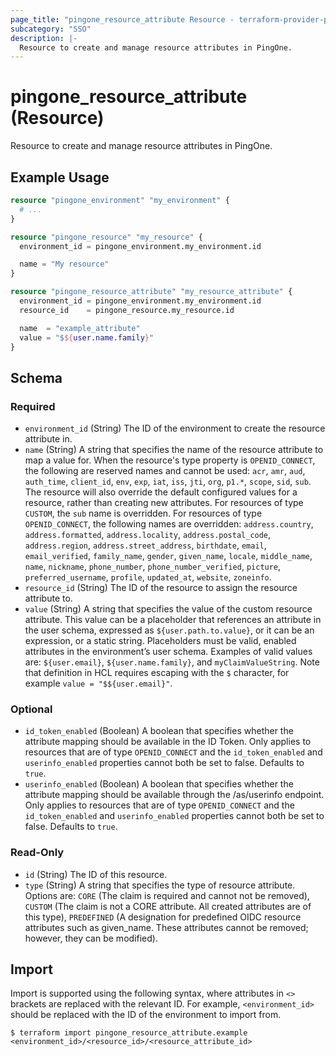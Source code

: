 ```yaml
---
page_title: "pingone_resource_attribute Resource - terraform-provider-pingone"
subcategory: "SSO"
description: |-
  Resource to create and manage resource attributes in PingOne.
---
```


# pingone_resource_attribute (Resource)

Resource to create and manage resource attributes in PingOne.

## Example Usage

```terraform
resource "pingone_environment" "my_environment" {
  # ...
}

resource "pingone_resource" "my_resource" {
  environment_id = pingone_environment.my_environment.id

  name = "My resource"
}

resource "pingone_resource_attribute" "my_resource_attribute" {
  environment_id = pingone_environment.my_environment.id
  resource_id    = pingone_resource.my_resource.id

  name  = "example_attribute"
  value = "$${user.name.family}"
}
```

<!-- schema generated by tfplugindocs -->
## Schema

### Required

- `environment_id` (String) The ID of the environment to create the resource attribute in.
- `name` (String) A string that specifies the name of the resource attribute to map a value for. When the resource's type property is `OPENID_CONNECT`, the following are reserved names and cannot be used: `acr`, `amr`, `aud`, `auth_time`, `client_id`, `env`, `exp`, `iat`, `iss`, `jti`, `org`, `p1.*`, `scope`, `sid`, `sub`.  The resource will also override the default configured values for a resource, rather than creating new attributes.  For resources of type `CUSTOM`, the `sub` name is overridden.  For resources of type `OPENID_CONNECT`, the following names are overridden: `address.country`, `address.formatted`, `address.locality`, `address.postal_code`, `address.region`, `address.street_address`, `birthdate`, `email`, `email_verified`, `family_name`, `gender`, `given_name`, `locale`, `middle_name`, `name`, `nickname`, `phone_number`, `phone_number_verified`, `picture`, `preferred_username`, `profile`, `updated_at`, `website`, `zoneinfo`.
- `resource_id` (String) The ID of the resource to assign the resource attribute to.
- `value` (String) A string that specifies the value of the custom resource attribute. This value can be a placeholder that references an attribute in the user schema, expressed as `${user.path.to.value}`, or it can be an expression, or a static string. Placeholders must be valid, enabled attributes in the environment’s user schema. Examples of valid values are: `${user.email}`, `${user.name.family}`, and `myClaimValueString`.  Note that definition in HCL requires escaping with the `$` character, for example `value = "$${user.email}"`.

### Optional

- `id_token_enabled` (Boolean) A boolean that specifies whether the attribute mapping should be available in the ID Token.  Only applies to resources that are of type `OPENID_CONNECT` and the `id_token_enabled` and `userinfo_enabled` properties cannot both be set to false. Defaults to `true`.
- `userinfo_enabled` (Boolean) A boolean that specifies whether the attribute mapping should be available through the /as/userinfo endpoint.  Only applies to resources that are of type `OPENID_CONNECT` and the `id_token_enabled` and `userinfo_enabled` properties cannot both be set to false. Defaults to `true`.

### Read-Only

- `id` (String) The ID of this resource.
- `type` (String) A string that specifies the type of resource attribute. Options are: `CORE` (The claim is required and cannot not be removed), `CUSTOM` (The claim is not a CORE attribute. All created attributes are of this type), `PREDEFINED` (A designation for predefined OIDC resource attributes such as given_name. These attributes cannot be removed; however, they can be modified).

## Import

Import is supported using the following syntax, where attributes in `<>` brackets are replaced with the relevant ID.  For example, `<environment_id>` should be replaced with the ID of the environment to import from.

```shell
$ terraform import pingone_resource_attribute.example <environment_id>/<resource_id>/<resource_attribute_id>
```

